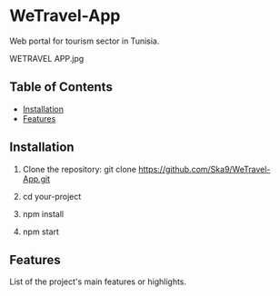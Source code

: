 # WeTravel-App

Web portal for tourism sector in Tunisia.

WETRAVEL APP.jpg

## Table of Contents
- [Installation](#installation)
- [Features](#features)

## Installation

1. Clone the repository:
   git clone https://github.com/Ska9/WeTravel-App.git
   
2. cd your-project
  
3. npm install

4. npm start
   
## Features

List of the project's main features or highlights.



